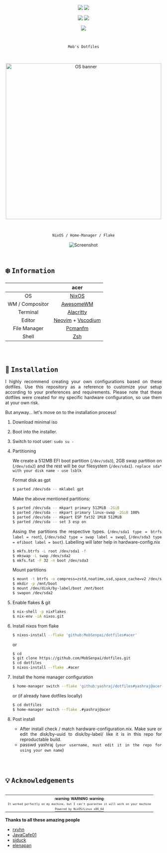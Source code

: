 <!-- Mob's dotfiles -->
<!-- https://github.com/MobSenpai/dotfiles -->

<p align="center">
<a href="https://github.com/nixos/nixpkgs"><img src="https://img.shields.io/badge/NixOS-unstable-informational.svg?style=flat&logo=nixos&logoColor=CAD3F5&colorA=24273A&colorB=8AADF4"></a> <a href="https://awesomewm.org"><img src="https://img.shields.io/static/v1?label=AwesomeWM&message=master&style=flat&logo=awesomewm&colorA=24273A&colorB=8AADF4&logoColor=CAD3F5"/></a>
</p>

<p align="center">
<a href="https://github.com/MobSenpai/dotfiles/actions/workflows/check.yml"><img src="https://github.com/MobSenpai/dotfiles/actions/workflows/check.yml/badge.svg"></a> <a href="https://github.com/MobSenpai/dotfiles/actions/workflows/fmt.yml"><img src="https://github.com/MobSenpai/dotfiles/actions/workflows/fmt.yml/badge.svg"/></a>
</p>

<p align="center">
<a href="https://github.com/MobSenpai/dotfiles/blob/main/LICENSE"><img src="https://img.shields.io/static/v1.svg?style=flat&label=License&message=MIT&logoColor=CAD3F5&colorA=24273A&colorB=8AADF4"/></a>
</p>

<br>

<div align="justify">
<div align="center">

```ocaml
Mob's Dotfiles
```

<br>

<p align="center">
  <img src="https://i.imgur.com/3eCVWGT.png" width="500px" alt="OS banner"/>
</p>

<br>

```ocaml
NixOS / Home-Manager / Flake
```

<p align="center">
  <img src="https://i.imgur.com/rH9zwkJ.png" alt="Screenshot"/>
</p>

</div>

<br>

## :snowflake: <samp>Information</samp>

|                 |                                             acer                                              |
| :-------------: | :-------------------------------------------------------------------------------------------: |
|       OS        |                                  [NixOS](https://nixos.org/)                                  |
| WM / Compositor |                       [AwesomeWM](https://github.com/awesomeWM/awesome)                       |
|    Terminal     |                      [Alacritty](https://github.com/alacritty/alacritty)                      |
|     Editor      | [Neovim](https://github.com/neovim/neovim) + [Vscodium](https://github.com/VSCodium/vscodium) |
|  File Manager   |                          [Pcmanfm](https://github.com/lxde/pcmanfm)                           |
|      Shell      |                                  [Zsh](https://www.zsh.org/)                                  |

<br>
<br>

## :wrench: <samp>Installation</samp>

I highly recommend creating your own configurations based on these dotfiles. Use this repository as a reference to customize your setup according to your preferences and requirements. Please note that these dotfiles were created for my specific hardware configuration, so use them at your own risk.

But anyway… let's move on to the installation process!

1. Download minimal iso

2. Boot into the installer.

3. Switch to root user: `sudo su -`

4. Partitioning

   We create a 512MB EFI boot partition (`/dev/sda3`), 2GB swap partition on (`/dev/sda2`) and the rest will be our filesystem (`/dev/sda1`). `replace sda* with your disk name - use lsblk`

   Format disk as gpt

   ```bash
   $ parted /dev/sda -- mklabel gpt
   ```

   Make the above mentioned partitions:

   ```bash
   $ parted /dev/sda -- mkpart primary 512MiB -2GiB
   $ parted /dev/sda -- mkpart primary linux-swap -2GiB 100%
   $ parted /dev/sda -- mkpart ESP fat32 1MiB 512MiB
   $ parted /dev/sda -- set 3 esp on
   ```

   Assing the partitions the respective types. (`/dev/sda1 type = btrfs label = root`), (`/dev/sda2 type = swap label = swap`), (`/dev/sda3 type = efiboot label = boot`). Labelling will later help in hardware-config.nix

   ```bash
   $ mkfs.btrfs -L root /dev/sda1 -f
   $ mkswap -L swap /dev/sda2
   $ mkfs.fat -F 32 -n boot /dev/sda3
   ```

   Mount partitions

   ```bash
   $ mount -t btrfs -o compress=zstd,noatime,ssd,space_cache=v2 /dev/sda1 /mnt
   $ mkdir -p /mnt/boot
   $ mount /dev/disk/by-label/boot /mnt/boot
   $ swapon /dev/sda2
   ```

5. Enable flakes & git

   ```bash
   $ nix-shell -p nixFlakes
   $ nix-env -iA nixos.git
   ```

6. Install nixos from flake

   ```bash
   $ nixos-install --flake 'github:MobSenpai/dotfiles#acer'
   ```

   or

   ```bash
   $ cd
   $ git clone https://github.com/MobSenpai/dotfiles.git
   $ cd dotfiles
   $ nixos-install --flake .#acer
   ```

7. Install the home manager configuration

   ```bash
   $ home-manager switch --flake 'github:yashraj/dotfiles#yashraj@acer'
   ```

   or (if already have dotfiles locally)

   ```bash
   $ cd dotfiles
   $ home-manager switch --flake .#yashraj@acer
   ```

8. Post install

   - After install check / match hardware-configuration.nix. Make sure or edit the disk/by-uuid to disk/by-label/ like it is in this repo for reproductable build.
   - passwd yashraj (`your username, must edit it in the repo for using your own name`)

<br>
<br>

## :bulb: <samp>Acknowledgements</samp>

<table align="right">
  <tr>
    <th align="center">
      <sup><sub>:warning: WARNING :warning:</sub></sup>
    </th>
  </tr>
  <tr>
    <td align="center">
        <sup><sub><samp>It worked perfectly on my machine, but I can't guarantee it will work on your machine</samp></sub></sup>
    </td>
  </tr>
  <tr>
    <td align="center">
      <a href="https://nixos.wiki/wiki/Overview_of_the_NixOS_Linux_distribution">
        <sup><sub><samp>Powered by NixOS/Linux x86_64</samp></sub></sup>
      </a>
    </td>
  </tr>
</table>

**Thanks to all these amazing people**

- [rxyhn](https://github.com/rxyhn)
- [JavaCafe01](https://github.com/JavaCafe01)
- [siduck](https://github.com/siduck)
- [elenapan](https://github.com/elenapan)

</div>
